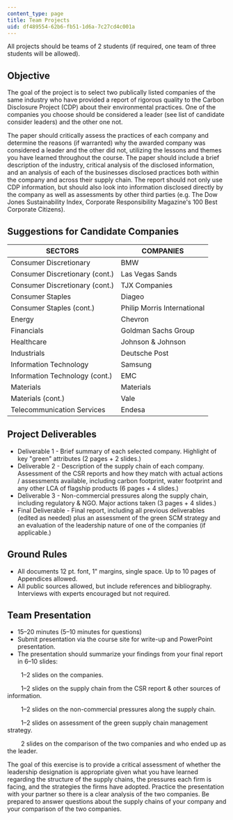 ```yaml
---
content_type: page
title: Team Projects
uid: df489554-62b6-fb51-1d6a-7c27cd4c001a
---
```


All projects should be teams of 2 students (if required, one team of three students will be allowed).

Objective
---------

The goal of the project is to select two publically listed companies of the same industry who have provided a report of rigorous quality to the Carbon Disclosure Project (CDP) about their environmental practices. One of the companies you choose should be considered a leader (see list of candidate consider leaders) and the other one not.

The paper should critically assess the practices of each company and determine the reasons (if warranted) why the awarded company was considered a leader and the other did not, utilizing the lessons and themes you have learned throughout the course. The paper should include a brief description of the industry, critical analysis of the disclosed information, and an analysis of each of the businesses disclosed practices both within the company and across their supply chain. The report should not only use CDP information, but should also look into information disclosed directly by the company as well as assessments by other third parties (e.g. The Dow Jones Sustainability Index, Corporate Responsibility Magazine's 100 Best Corporate Citizens).

Suggestions for Candidate Companies
-----------------------------------

| SECTORS | COMPANIES |
| --- | --- |
| Consumer Discretionary | BMW |
| Consumer Discretionary (cont.) | Las Vegas Sands |
| Consumer Discretionary (cont.) | TJX Companies |
| Consumer Staples | Diageo |
| Consumer Staples (cont.) | Philip Morris International |
| Energy | Chevron |
| Financials | Goldman Sachs Group |
| Healthcare | Johnson & Johnson |
| Industrials | Deutsche Post |
| Information Technology | Samsung |
| Information Technology (cont.) | EMC |
| Materials | Materials |
| Materials (cont.) | Vale |
| Telecommunication Services | Endesa 

Project Deliverables
--------------------

*   Deliverable 1 - Brief summary of each selected company. Highlight of key "green" attributes (2 pages + 2 slides.)
*   Deliverable 2 - Description of the supply chain of each company. Assessment of the CSR reports and how they match with actual actions / assessments available, including carbon footprint, water footprint and any other LCA of flagship products (6 pages + 4 slides.)
*   Deliverable 3 - Non-commercial pressures along the supply chain, including regulatory & NGO. Major actions taken (3 pages + 4 slides.)
*   Final Deliverable - Final report, including all previous deliverables (edited as needed) plus an assessment of the green SCM strategy and an evaluation of the leadership nature of one of the companies (if applicable.)

Ground Rules
------------

*   All documents 12 pt. font, 1" margins, single space. Up to 10 pages of Appendices allowed.
*   All public sources allowed, but include references and bibliography. Interviews with experts encouraged but not required.

Team Presentation
-----------------

*   15–20 minutes (5–10 minutes for questions)
*   Submit presentation via the course site for write-up and PowerPoint presentation.
*   The presentation should summarize your findings from your final report in 6–10 slides:

        1–2 slides on the companies.

        1–2 slides on the supply chain from the CSR report & other sources of information.

        1–2 slides on the non-commercial pressures along the supply chain.

        1–2 slides on assessment of the green supply chain management strategy.

        2 slides on the comparison of the two companies and who ended up as the leader.

The goal of this exercise is to provide a critical assessment of whether the leadership designation is appropriate given what you have learned regarding the structure of the supply chains, the pressures each firm is facing, and the strategies the firms have adopted. Practice the presentation with your partner so there is a clear analysis of the two companies. Be prepared to answer questions about the supply chains of your company and your comparison of the two companies.
